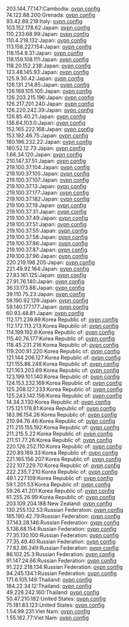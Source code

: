 203.144.77.147:Cambodia: [ovpn config](vpn/203_144_77_147.ovpn)  
74.122.88.200:Grenada: [ovpn config](vpn/74_122_88_200.ovpn)  
93.42.88.219:Italy: [ovpn config](vpn/93_42_88_219.ovpn)  
103.152.178.62:Japan: [ovpn config](vpn/103_152_178_62.ovpn)  
110.233.68.99:Japan: [ovpn config](vpn/110_233_68_99.ovpn)  
110.4.218.132:Japan: [ovpn config](vpn/110_4_218_132.ovpn)  
113.158.227.154:Japan: [ovpn config](vpn/113_158_227_154.ovpn)  
118.154.9.31:Japan: [ovpn config](vpn/118_154_9_31.ovpn)  
118.159.108.111:Japan: [ovpn config](vpn/118_159_108_111.ovpn)  
118.20.152.238:Japan: [ovpn config](vpn/118_20_152_238.ovpn)  
123.48.145.93:Japan: [ovpn config](vpn/123_48_145_93.ovpn)  
125.9.30.42:Japan: [ovpn config](vpn/125_9_30_42.ovpn)  
126.131.214.85:Japan: [ovpn config](vpn/126_131_214_85.ovpn)  
126.169.105.105:Japan: [ovpn config](vpn/126_169_105_105.ovpn)  
126.203.215.196:Japan: [ovpn config](vpn/126_203_215_196.ovpn)  
126.217.201.240:Japan: [ovpn config](vpn/126_217_201_240.ovpn)  
126.220.242.39:Japan: [ovpn config](vpn/126_220_242_39.ovpn)  
126.85.40.21:Japan: [ovpn config](vpn/126_85_40_21.ovpn)  
138.64.103.0:Japan: [ovpn config](vpn/138_64_103_0.ovpn)  
152.165.222.168:Japan: [ovpn config](vpn/152_165_222_168.ovpn)  
153.192.46.75:Japan: [ovpn config](vpn/153_192_46_75.ovpn)  
180.196.232.22:Japan: [ovpn config](vpn/180_196_232_22.ovpn)  
180.52.12.73:Japan: [ovpn config](vpn/180_52_12_73.ovpn)  
1.66.34.120:Japan: [ovpn config](vpn/1_66_34_120.ovpn)  
210.147.37.51:Japan: [ovpn config](vpn/210_147_37_51.ovpn)  
219.100.37.104:Japan: [ovpn config](vpn/219_100_37_104.ovpn)  
219.100.37.105:Japan: [ovpn config](vpn/219_100_37_105.ovpn)  
219.100.37.107:Japan: [ovpn config](vpn/219_100_37_107.ovpn)  
219.100.37.13:Japan: [ovpn config](vpn/219_100_37_13.ovpn)  
219.100.37.177:Japan: [ovpn config](vpn/219_100_37_177.ovpn)  
219.100.37.182:Japan: [ovpn config](vpn/219_100_37_182.ovpn)  
219.100.37.19:Japan: [ovpn config](vpn/219_100_37_19.ovpn)  
219.100.37.31:Japan: [ovpn config](vpn/219_100_37_31.ovpn)  
219.100.37.49:Japan: [ovpn config](vpn/219_100_37_49.ovpn)  
219.100.37.51:Japan: [ovpn config](vpn/219_100_37_51.ovpn)  
219.100.37.55:Japan: [ovpn config](vpn/219_100_37_55.ovpn)  
219.100.37.58:Japan: [ovpn config](vpn/219_100_37_58.ovpn)  
219.100.37.86:Japan: [ovpn config](vpn/219_100_37_86.ovpn)  
219.100.37.87:Japan: [ovpn config](vpn/219_100_37_87.ovpn)  
219.100.37.96:Japan: [ovpn config](vpn/219_100_37_96.ovpn)  
220.219.198.205:Japan: [ovpn config](vpn/220_219_198_205.ovpn)  
221.49.92.164:Japan: [ovpn config](vpn/221_49_92_164.ovpn)  
27.83.161.125:Japan: [ovpn config](vpn/27_83_161_125.ovpn)  
27.91.76.140:Japan: [ovpn config](vpn/27_91_76_140.ovpn)  
36.13.173.88:Japan: [ovpn config](vpn/36_13_173_88.ovpn)  
39.110.75.23:Japan: [ovpn config](vpn/39_110_75_23.ovpn)  
58.190.92.129:Japan: [ovpn config](vpn/58_190_92_129.ovpn)  
59.140.177.177:Japan: [ovpn config](vpn/59_140_177_177.ovpn)  
60.93.48.81:Japan: [ovpn config](vpn/60_93_48_81.ovpn)  
112.171.239.89:Korea Republic of: [ovpn config](vpn/112_171_239_89.ovpn)  
112.172.113.213:Korea Republic of: [ovpn config](vpn/112_172_113_213.ovpn)  
114.199.192.6:Korea Republic of: [ovpn config](vpn/114_199_192_6.ovpn)  
115.40.76.177:Korea Republic of: [ovpn config](vpn/115_40_76_177.ovpn)  
118.45.231.216:Korea Republic of: [ovpn config](vpn/118_45_231_216.ovpn)  
119.200.91.220:Korea Republic of: [ovpn config](vpn/119_200_91_220.ovpn)  
121.144.206.127:Korea Republic of: [ovpn config](vpn/121_144_206_127.ovpn)  
121.155.86.248:Korea Republic of: [ovpn config](vpn/121_155_86_248.ovpn)  
121.163.203.69:Korea Republic of: [ovpn config](vpn/121_163_203_69.ovpn)  
123.199.101.140:Korea Republic of: [ovpn config](vpn/123_199_101_140.ovpn)  
124.153.232.169:Korea Republic of: [ovpn config](vpn/124_153_232_169.ovpn)  
125.208.127.233:Korea Republic of: [ovpn config](vpn/125_208_127_233.ovpn)  
125.243.142.156:Korea Republic of: [ovpn config](vpn/125_243_142_156.ovpn)  
14.34.3.130:Korea Republic of: [ovpn config](vpn/14_34_3_130.ovpn)  
175.121.178.81:Korea Republic of: [ovpn config](vpn/175_121_178_81.ovpn)  
183.96.154.26:Korea Republic of: [ovpn config](vpn/183_96_154_26.ovpn)  
210.94.76.46:Korea Republic of: [ovpn config](vpn/210_94_76_46.ovpn)  
211.215.155.192:Korea Republic of: [ovpn config](vpn/211_215_155_192.ovpn)  
211.215.5.22:Korea Republic of: [ovpn config](vpn/211_215_5_22.ovpn)  
211.51.77.26:Korea Republic of: [ovpn config](vpn/211_51_77_26.ovpn)  
220.126.252.110:Korea Republic of: [ovpn config](vpn/220_126_252_110.ovpn)  
220.89.169.33:Korea Republic of: [ovpn config](vpn/220_89_169_33.ovpn)  
221.165.156.207:Korea Republic of: [ovpn config](vpn/221_165_156_207.ovpn)  
222.107.229.70:Korea Republic of: [ovpn config](vpn/222_107_229_70.ovpn)  
222.235.7.210:Korea Republic of: [ovpn config](vpn/222_235_7_210.ovpn)  
49.1.227.109:Korea Republic of: [ovpn config](vpn/49_1_227_109.ovpn)  
59.1.201.53:Korea Republic of: [ovpn config](vpn/59_1_201_53.ovpn)  
59.26.41.201:Korea Republic of: [ovpn config](vpn/59_26_41_201.ovpn)  
61.255.26.99:Korea Republic of: [ovpn config](vpn/61_255_26_99.ovpn)  
203.109.204.188:New Zealand: [ovpn config](vpn/203_109_204_188.ovpn)  
130.255.132.53:Russian Federation: [ovpn config](vpn/130_255_132_53.ovpn)  
185.190.42.79:Russian Federation: [ovpn config](vpn/185_190_42_79.ovpn)  
37.143.28.146:Russian Federation: [ovpn config](vpn/37_143_28_146.ovpn)  
5.136.68.154:Russian Federation: [ovpn config](vpn/5_136_68_154.ovpn)  
77.35.130.100:Russian Federation: [ovpn config](vpn/77_35_130_100.ovpn)  
77.35.49.40:Russian Federation: [ovpn config](vpn/77_35_49_40.ovpn)  
77.82.86.249:Russian Federation: [ovpn config](vpn/77_82_86_249.ovpn)  
86.102.25.3:Russian Federation: [ovpn config](vpn/86_102_25_3.ovpn)  
91.147.24.66:Russian Federation: [ovpn config](vpn/91_147_24_66.ovpn)  
91.222.218.134:Russian Federation: [ovpn config](vpn/91_222_218_134.ovpn)  
94.245.134.1:Russian Federation: [ovpn config](vpn/94_245_134_1.ovpn)  
171.6.105.149:Thailand: [ovpn config](vpn/171_6_105_149.ovpn)  
184.22.34.12:Thailand: [ovpn config](vpn/184_22_34_12.ovpn)  
49.228.242.160:Thailand: [ovpn config](vpn/49_228_242_160.ovpn)  
50.47.210.182:United States: [ovpn config](vpn/50_47_210_182.ovpn)  
75.181.83.123:United States: [ovpn config](vpn/75_181_83_123.ovpn)  
1.54.99.231:Viet Nam: [ovpn config](vpn/1_54_99_231.ovpn)  
1.55.162.77:Viet Nam: [ovpn config](vpn/1_55_162_77.ovpn)  
